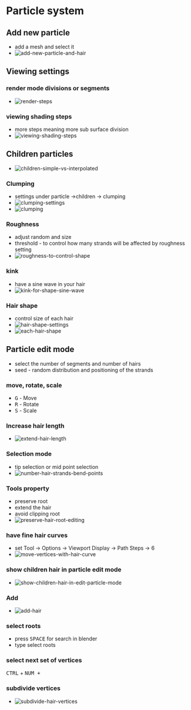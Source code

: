 # Particle system
## Add new particle
- add a mesh and select it
- <img src="add-new-particle-and-hair.jpg" alt="add-new-particle-and-hair" />

## Viewing settings
### render mode divisions or segments
- <img src="render-steps.jpg" alt="render-steps" />

### viewing shading steps
- more steps meaning more sub surface division
- <img src="viewing-shading-steps.jpg" alt="viewing-shading-steps" />

## Children particles
- <img src="children-simple-vs-interpolated.jpg" alt="children-simple-vs-interpolated" />

### Clumping
- settings under particle ->children -> clumping
- <img src="clumping-settings.jpg" alt="clumping-settings" />
- <img src="clumping.jpg" alt="clumping" />

### Roughness
- adjust random and size
- threshold - to control how many strands will be affected by roughness setting
- <img src="roughness-to-control-shape.jpg" alt="roughness-to-control-shape" />

### kink 
- have a sine wave in your hair
- <img src="kink-for-shape-sine-wave.jpg" alt="kink-for-shape-sine-wave" />

### Hair shape
- control size of each hair
- <img src="hair-shape-settings.jpg" alt="hair-shape-settings" />
- <img src="each-hair-shape.jpg" alt="each-hair-shape" />

## Particle edit mode
- select the number of segments and number of hairs
- seed - random distribution and positioning of the strands

### move, rotate, scale
- <kbd>G</kbd> - Move
- <kbd>R</kbd> - Rotate
- <kbd>S</kbd> - Scale

### Increase hair length
- <img src="extend-hair-length.jpg" alt="extend-hair-length" />

### Selection mode
- tip selection or mid point selection
- <img src="number-hair-strands-bend-points.jpg" alt="number-hair-strands-bend-points" />

### Tools property
- preserve root
- extend the hair
- avoid clipping root
- <img src="preserve-hair-root-editing.jpg" alt="preserve-hair-root-editing" />

### have fine hair curves
- set Tool -> Options -> Viewport Display -> Path Steps -> 6
- <img src="move-vertices-with-hair-curve.jpg" alt="move-vertices-with-hair-curve" />

### show children hair in particle edit mode
- <img src="show-children-hair-in-edit-particle-mode.jpg" alt="show-children-hair-in-edit-particle-mode" />

### Add
- <img src="add-hair.jpg" alt="add-hair" />

### select roots
- press <kbd>SPACE</kbd> for search in blender
- type select roots

### select next set of vertices
<kbd>CTRL</kbd> + <kbd>NUM +</kbd>

### subdivide vertices
- <img src="subdivide-hair-vertices.jpg" alt="subdivide-hair-vertices" />